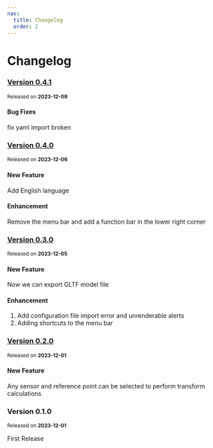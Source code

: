 ```yaml
---
nav:
  title: Changelog
  order: 2
---
```


# Changelog

### [Version 0.4.1](https://github.com/neo896/Sensor-Viewer/compare/v0.4.0...v0.4.1)
<sup>Released on **2023-12-09**</sup>

#### Bug Fixes
fix yaml import broken

### [Version 0.4.0](https://github.com/neo896/Sensor-Viewer/compare/v0.3.0...v0.4.0)
<sup>Released on **2023-12-06**</sup>

#### New Feature
Add English language

#### Enhancement
Remove the menu bar and add a function bar in the lower right corner

### [Version 0.3.0](https://github.com/neo896/Sensor-Viewer/compare/v0.2.0...v0.3.0)
<sup>Released on **2023-12-05**</sup>

#### New Feature
Now we can export GLTF model file

#### Enhancement
1. Add configuration file import error and unrenderable alerts
2. Adding shortcuts to the menu bar

### [Version 0.2.0](https://github.com/neo896/Sensor-Viewer/compare/v0.1.0...v0.2.0)
<sup>Released on **2023-12-01**</sup>

#### New Feature
Any sensor and reference point can be selected to perform transform calculations

### Version 0.1.0
<sup>Released on **2023-12-01**</sup>

First Release


